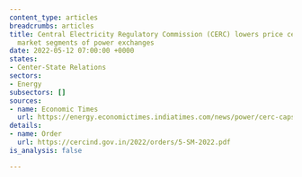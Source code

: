 ```yaml
---
content_type: articles
breadcrumbs: articles
title: Central Electricity Regulatory Commission (CERC) lowers price ceiling in all
  market segments of power exchanges
date: 2022-05-12 07:00:00 +0000
states:
- Center-State Relations
sectors:
- Energy
subsectors: []
sources:
- name: Economic Times
  url: https://energy.economictimes.indiatimes.com/news/power/cerc-caps-all-market-segments-on-power-exchanges-till-jun-30/91389126
details:
- name: Order
  url: https://cercind.gov.in/2022/orders/5-SM-2022.pdf
is_analysis: false

---
```

